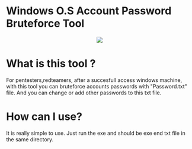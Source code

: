# Windows O.S Account Password Bruteforce Tool

<p align = "center">
	<img src="https://github.com/malwarehenri/WindowsAccountPassBruteforce/blog/img.jpg">
	<br/>

# What is this tool ?

For pentesters,redteamers, after a succesfull access windows machine, with this tool you can bruteforce accounts passwords with "Password.txt" file. And you can change or add other passwords to this txt file.

# How can I use?

It is really simple to use. Just run the exe and should be exe end txt file in the same directory.


